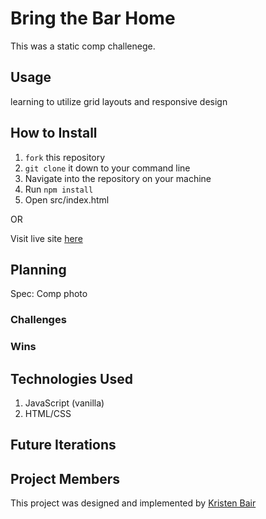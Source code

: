 # Bring the Bar Home

This was a static comp challenege.

## Usage
learning to utilize grid layouts and responsive design

## How to Install
1. `fork` this repository
2. `git clone` it down to your command line
3. Navigate into the repository on your machine
4. Run `npm install`
5. Open src/index.html

OR

Visit live site [here]()

## Planning
Spec:
Comp photo

### Challenges


### Wins


## Technologies Used
1. JavaScript (vanilla)
2. HTML/CSS


## Future Iterations

## Project Members
This project was designed and implemented by [Kristen Bair](https://github.com/kristenmb)


